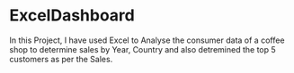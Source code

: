 # ExcelDashboard
In this Project, I have used Excel to Analyse the consumer data of a coffee shop to determine sales by Year, Country and also detremined the top 5 customers as per the Sales. 
